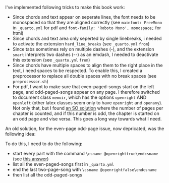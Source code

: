 

I've implemented following tricks to make this book work:

- Since chords and text appear on seperate lines, the font needs to be monospaced so that they are aligned correctly (see `mainfont: FreeMono` in `_quarto.yml` for pdf and `font-family: 'Roboto Mono', monospace;` for html)
- Since chords and text area only seperted by single linebreaks, i needed to activate the extension `hard_line_breaks` (see `_quarto.yml` `from`)
- Since tabs sometimes rely on multiple dashes (-), and the extension `smart` interprets two dashes (--) as an emdash, I needed to deactivate this extension (see `_quarto.yml` `from`)
- Since chords have multiple spaces to align them to the right place in the text, i need spaces to be respected. To enable this, I created a preprocessor to replace all double spaces with no break spaces (see `preprocessor.sh`)
- For pdf, I want to make sure that even-paged-songs start on the left page, and odd-paged-songs appear on any page. I therefore switched to document class `memoir`, which has the options `openright` AND `openleft` (other latex classes seem only to have `openright` and `openany`). Not only that, but I found [an SO solution](https://tex.stackexchange.com/questions/66278/chapters-that-openleft-unless-the-chapter-is-only-one-page-long?rq=1) where the number of pages per chapter is counted, and if this number is odd, the chapter is started on an odd page and vise versa. This goes a long way towards what I need.






An old solution, for the even-page odd-page issue, now depricated, was the following idea:

To do this, I need to do the following:
  - start every part with the command `\csname @openrighttrue\endcsname` (see [this answer](https://tex.stackexchange.com/questions/208712/how-to-force-only-one-chapter-to-start-on-even-page))
  - list all the even-paged-songs first in `_quarto.yml`
  - end the last two-page-song with `\csname @openrightfalse\endcsname` 
  - then list all the odd-paged-songs
